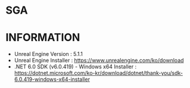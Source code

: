 # SGA

# INFORMATION
- Unreal Engine Version : 5.1.1
- Unreal Engine Installer : https://www.unrealengine.com/ko/download
- .NET 6.0 SDK (v6.0.419) - Windows x64 Installer : https://dotnet.microsoft.com/ko-kr/download/dotnet/thank-you/sdk-6.0.419-windows-x64-installer
